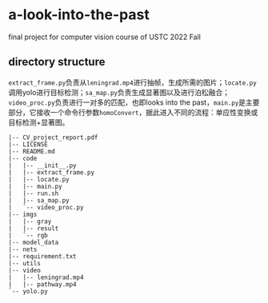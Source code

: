 # a-look-into-the-past
final project for computer vision course of USTC 2022 Fall

## directory structure
`extract_frame.py`负责从`leningrad.mp4`进行抽帧，生成所需的图片；`locate.py`调用yolo进行目标检测；`sa_map.py`负责生成显著图以及进行泊松融合；`video_proc.py`负责进行一对多的匹配，也即looks into the past，`main.py`是主要部分，它接收一个命令行参数`homoConvert`，据此进入不同的流程：单应性变换或目标检测+显著图。

```
|-- CV_project_report.pdf  
|-- LICENSE  
|-- README.md  
|-- code  
|   |-- __init__.py  
|   |-- extract_frame.py  
|   |-- locate.py  
|   |-- main.py  
|   |-- run.sh  
|   |-- sa_map.py  
|   `-- video_proc.py  
|-- imgs  
|   |-- gray  
|   |-- result  
|   `-- rgb      
|-- model_data  
|-- nets  
|-- requirement.txt  
|-- utils  
|-- video  
|   |-- leningrad.mp4  
|   |-- pathway.mp4  
`-- yolo.py  

```